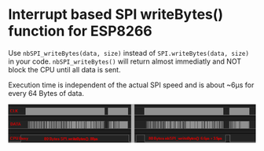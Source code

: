# Interrupt based SPI writeBytes() function for ESP8266

Use `nbSPI_writeBytes(data, size)` instead of `SPI.writeBytes(data, size)` in your code.
`nbSPI_writeBytes()` will return almost immediatly and NOT block the CPU until all data is sent.

Execution time is independent of the actual SPI speed and is about ~6µs for every 64 Bytes of data.

<img src="examples/timing.png" />
